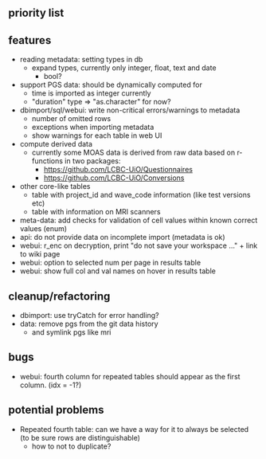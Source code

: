 
## priority list  


## features
  * reading metadata: setting types in db 
    * expand types, currently only integer, float, text and date
      * bool?
  * support PGS data: should be dynamically computed for 
    * time is imported as integer currently
    * "duration" type => "as.character" for now?
  * dbimport/sql/webui: write non-critical errors/warnings to metadata
    * number of omitted rows
    * exceptions when importing metadata
    * show warnings for each table in web UI
  * compute derived data
    * currently some MOAS data is derived from raw data based on r-functions in two packages:
      * https://github.com/LCBC-UiO/Questionnaires
      * https://github.com/LCBC-UiO/Conversions
  * other core-like tables
    * table with project_id and wave_code information (like test versions etc)
    * table with information on MRI scanners
  * meta-data: add checks for validation of cell values within known correct values (enum)
  * api: do not provide data on incomplete import (metadata is ok)
  * webui: r_enc on decryption, print "do not save your workspace ..." + link to wiki page
  * webui: option to selected num per page in results table
  * webui: show full col and val names on hover in results table


## cleanup/refactoring
  * dbimport: use tryCatch for error handling?
  * data: remove pgs from the git data history
    * and symlink pgs like mri

## bugs
  * webui: fourth column for repeated tables should appear as the first column. (idx = -1?)
  
## potential problems
  * Repeated fourth table: can we have a way for it to always be selected (to be sure rows are distinguishable)
    * how to not to duplicate?
